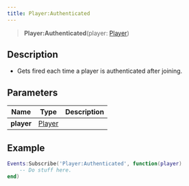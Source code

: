 ```yaml
---
title: Player:Authenticated
---
```


> **Player:Authenticated**(player: [Player](/vext/ref/server/type/player))

## Description 

- Gets fired each time a player is authenticated after joining.

## Parameters

| Name | Type | Description |
| ---- | ---- | ----------- |
| **player** | [Player](/vext/ref/server/type/player) |  |

## Example

```lua
Events:Subscribe('Player:Authenticated', function(player)
    -- Do stuff here.
end)
```
